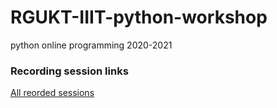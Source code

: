 # RGUKT-IIIT-python-workshop
python online programming 2020-2021


### Recording session links

[All reorded sessions](https://drive.google.com/drive/folders/1XG0VA7sNji2k8v-6JEHy7g8hb094YRwS?usp=sharing)
